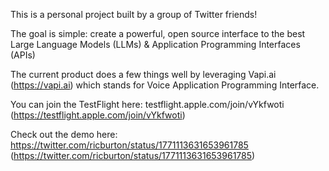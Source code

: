 This is a personal project built by a group of Twitter friends!

The goal is simple: create a powerful, open source interface to the best Large Language Models (LLMs) & Application Programming Interfaces (APIs)

The current product does a few things well by leveraging Vapi.ai (https://vapi.ai) which stands for Voice Application Programming Interface.

You can join the TestFlight here: testflight.apple.com/join/vYkfwoti (https://testflight.apple.com/join/vYkfwoti)

Check out the demo here: https://twitter.com/ricburton/status/1771113631653961785 (https://twitter.com/ricburton/status/1771113631653961785)
